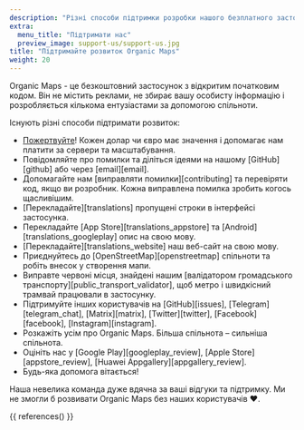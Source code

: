 ```yaml
---
description: "Різні способи підтримки розробки нашого безплатного застосунку"
extra:
  menu_title: "Підтримати нас"
  preview_image: support-us/support-us.jpg
title: "Підтримайте розвиток Organic Maps"
weight: 20
---
```


Organic Maps - це безкоштовний застосунок з відкритим початковим кодом. Він
не містить реклами, не збирає вашу особисту інформацію і розробляється
кількома ентузіастами за допомогою спільноти.

Існують різні способи підтримати розвиток:

- [Пожертвуйте](@/donate/index.uk.md)! Кожен долар чи євро має значення і
  допомагає нам платити за сервери та масштабування.
- Повідомляйте про помилки та діліться ідеями на нашому [GitHub][github] або
  через [email][email].
- Допомагайте нам [виправляти помилки][contributing] та перевіряти код, якщо
  ви розробник. Кожна виправлена помилка зробить когось щасливішим.
- [Перекладайте][translations] пропущені строки в інтерфейсі застосунка.
- Перекладайте [App Store][translations_appstore] та
  [Android][translations_googleplay] опис на свою мову.
- [Перекладайте][translations_website] наш веб-сайт на свою мову.
- Приєднуйтесь до [OpenStreetMap][openstreetmap] спільноти та робіть внесок
  у створення мапи.
- Виправте червоні місця, знайдені нашим [валідатором громадського
  транспорту][public_transport_validator], щоб метро і швидкісний трамвай
  працювали в застосунку.
- Підтримуйте інших користувачів на [GitHub][issues],
  [Telegram][telegram_chat], [Matrix][matrix], [Twitter][twitter],
  [Facebook][facebook], [Instagram][instagram].
- Розкажіть усім про Organic Maps. Більша спільнота – сильніша спільнота.
- Оцініть нас у [Google Play][googleplay_review], [Apple
  Store][appstore_review], [Huawei Appgallery][appgallery_review].
- Будь-яка допомога вітається!

Наша невелика команда дуже вдячна за ваші відгуки та підтримку. Ми не змогли
б розвивати Organic Maps без наших користувачів ❤️.

{{ references() }}
